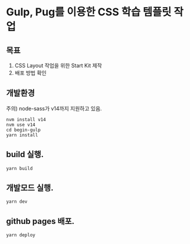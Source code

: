 # Gulp, Pug를 이용한 CSS 학습 템플릿 작업

## 목표

1. CSS Layout 작업을 위한 Start Kit 제작
2. 배포 방법 확인

## 개발환경

주의) node-sass가 v14까지 지원하고 있음.

```
nvm install v14
nvm use v14
cd begin-gulp
yarn install
```

## build 실행.

```
yarn build
```

## 개발모드 실행.

```
yarn dev
```

## github pages 배포.

```
yarn deploy
```
